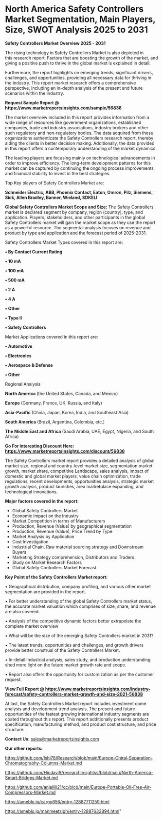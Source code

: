 # North America Safety Controllers Market Segmentation, Main Players, Size, SWOT Analysis 2025 to 2031

<Strong> Safety Controllers Market Overview 2025 - 2031</strong>

The rising technology in Safety Controllers Market is also depicted in this research report. Factors that are boosting the growth of the market, and giving a positive push to thrive in the global market is explained in detail.

Furthermore, the report highlights on emerging trends, significant drivers, challenges, and opportunities, providing all necessary data for thriving in the industry. This report market research offers a comprehensive perspective, including an in-depth analysis of the present and future scenarios within the industry.

<strong>Request Sample Report @ <a href=https://www.marketreportsinsights.com/sample/56838>https://www.marketreportsinsights.com/sample/56838</a></strong>

The market overview included in this report provides information from a wide range of resources like government organizations, established companies, trade and industry associations, industry brokers and other such regulatory and non-regulatory bodies. The data acquired from these organizations authenticate the Safety Controllers research report, thereby aiding the clients in better decision making. Additionally, the data provided in this report offers a contemporary understanding of the market dynamics.

The leading players are focusing mainly on technological advancements in order to improve efficiency. The long-term development patterns for this market can be captured by continuing the ongoing process improvements and financial stability to invest in the best strategies.

Top Key players of Safety Controllers Market are:

<strong>Schneider Electric, ABB, Phoenix Contact, Eaton, Omron, Pilz, Siemens, Sick, Allen Bradley, Banner, Wieland, SDKELI</strong>

<strong><b>Global Safety Controllers Market Scope and Size:</b></strong>
The Safety Controllers market is declared segment by company, region (country), type, and application. Players, stakeholders, and other participants in the global Safety Controllers market will gain the market scope as they use the report as a powerful resource. The segmental analysis focuses on revenue and product by type and application and the forecast period of 2025-2031.

Safety Controllers Market Types covered in this report are:

<strong>• By Contact Current Rating

• 10 mA

• 100 mA

• 500 mA

• 2 A

• 4 A

• Other

• Type II

• Safety Controllers</strong>

Market Applications covered in this report are:

<strong>• Automotive

• Electronics

• Aerospace & Defense

• Other</strong> 

Regional Analysis

<strong>North America</strong> (the United States, Canada, and Mexico)

<strong>Europe</strong> (Germany, France, UK, Russia, and Italy)

<strong>Asia-Pacific</strong> (China, Japan, Korea, India, and Southeast Asia)

<strong>South America</strong> (Brazil, Argentina, Colombia, etc.)

<strong>The Middle East and Africa</strong> (Saudi Arabia, UAE, Egypt, Nigeria, and South Africa)

<strong>Go For Interesting Discount Here: <a href=https://www.marketreportsinsights.com/discount/56838>https://www.marketreportsinsights.com/discount/56838</a></strong>

The Safety Controllers market report provides a detailed analysis of global market size, regional and country-level market size, segmentation market growth, market share, competitive Landscape, sales analysis, impact of domestic and global market players, value chain optimization, trade regulations, recent developments, opportunities analysis, strategic market growth analysis, product launches, area marketplace expanding, and technological innovations.

<strong><b>Major factors covered in the report:</b></strong>
<ul>
  <li>Global Safety Controllers Market </li>
  <li>Economic Impact on the Industry</li>
  <li>Market Competition in terms of Manufacturers</li>
  <li>Production, Revenue (Value) by geographical segmentation</li>
  <li>Production, Revenue (Value), Price Trend by Type</li>
  <li>Market Analysis by Application</li>
  <li>Cost Investigation</li>
  <li>Industrial Chain, Raw material sourcing strategy and Downstream Buyers</li>
  <li>Marketing Strategy comprehension, Distributors and Traders</li>
  <li>Study on Market Research Factors</li>
  <li>Global Safety Controllers Market Forecast</li>
</ul>

<strong><b>Key Point of the Safety Controllers Market report:</b></strong>

• Geographical distribution, company profiling, and various other market segmentation are provided in the report.

• For better understanding of the global Safety Controllers market status, the accurate market valuation which comprises of size, share, and revenue are also covered.

• Analysis of the competitive dynamic factors better extrapolate the complete market overview

• What will be the size of the emerging Safety Controllers market in 2031?

• The latest trends, opportunities and challenges, and growth drivers provide better construal of the Safety Controllers Market.

• In-detail industrial analysis, sales study, and production understanding shed more light on the future market growth rate and scope.

• Report also offers the opportunity for customization as per the customer request.

<strong><b>View Full Report @ <a href=https://www.marketreportsinsights.com/industry-forecast/safety-controllers-market-growth-and-size-2021-56838>https://www.marketreportsinsights.com/industry-forecast/safety-controllers-market-growth-and-size-2021-56838</a></b></strong>


At last, the Safety Controllers Market report includes investment come analysis and development trend analysis. The present and future opportunities of the fastest growing international industry segments are coated throughout this report. This report additionally presents product specification, manufacturing method, and product cost structure, and price structure.

<strong>Contact Us:</strong>
sales@marketreportsinsights.com

<strong>Our other reports:</strong>

<a href=https://github.com/Ishi78/Research/blob/main/Europe-Chiral-Separation-Chromatography-Columns-Market.md>https://github.com/Ishi78/Research/blob/main/Europe-Chiral-Separation-Chromatography-Columns-Market.md</a>

<a href=https://github.com/Hindavi9/researchinsightss/blob/main/North-America-Smart-Bridges-Market.md>https://github.com/Hindavi9/researchinsightss/blob/main/North-America-Smart-Bridges-Market.md</a>

<a href=https://github.com/anjaliiii21/cc/blob/main/Europe-Portable-Oil-Free-Air-Compressors-Market.md>https://github.com/anjaliiii21/cc/blob/main/Europe-Portable-Oil-Free-Air-Compressors-Market.md</a>

<a href=https://ameblo.jp/cargo656/entry-12887711259.html>https://ameblo.jp/cargo656/entry-12887711259.html</a>

<a href=https://ameblo.jp/manmeetsigh/entry-12887633894.html>https://ameblo.jp/manmeetsigh/entry-12887633894.html</a>"
